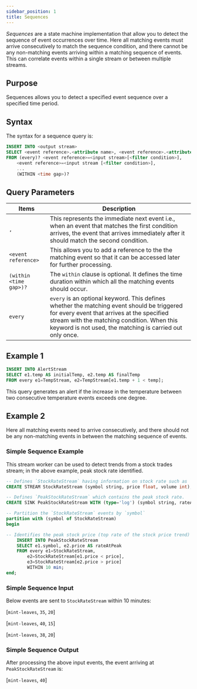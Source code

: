 ```yaml
---
sidebar_position: 1
title: Sequences
---
```


_Sequences_ are a state machine implementation that allow you to detect the sequence of event occurrences over time.
Here all matching events must arrive consecutively to match the sequence condition, and there cannot be any non-matching events arriving within a matching sequence of events. This can correlate events within a single stream or between multiple streams.

## Purpose

Sequences allows you to detect a specified event sequence over a specified time period.

## Syntax

The syntax for a sequence query is:

```sql
INSERT INTO <output stream>
SELECT <event reference>.<attribute name>, <event reference>.<attribute name>, ...
FROM (every)? <event reference>=<input stream>[<filter condition>],
    <event reference>=<input stream [<filter condition>],
    ...
    (WITHIN <time gap>)?     
```

## Query Parameters

| Items | Description |
|-------------------|-------------|
| `,` | This represents the immediate next event i.e., when an event that matches the first condition arrives, the event that arrives immediately after it should match the second condition. |
| `<event reference>` | This allows you to add a reference to the the matching event so that it can be accessed later for further processing. |
| `(within <time gap>)?` | The `within` clause is optional. It defines the time duration within which all the matching events should occur. |
| `every` | `every` is an optional keyword. This defines whether the matching event should be triggered for every event that arrives at the specified stream with the matching condition.  When this keyword is not used, the matching is carried out only once. |

## Example 1

```sql
INSERT INTO AlertStream
SELECT e1.temp AS initialTemp, e2.temp AS finalTemp
FROM every e1=TempStream, e2=TempStream[e1.temp + 1 < temp];
```

This query generates an alert if the increase in the temperature between two consecutive temperature events exceeds one degree.

## Example 2

Here all matching events need to arrive consecutively, and there should not be any non-matching events in between the matching sequence of events.

### Simple Sequence Example

This stream worker can be used to detect trends from a stock trades stream; in the above example, peak stock rate identified.

```sql
-- Defines `StockRateStream` having information on stock rate such as `symbol`, `price` and `volume`.
CREATE STREAM StockRateStream (symbol string, price float, volume int);

-- Defines `PeakStockRateStream` which contains the peak stock rate.
CREATE SINK PeakStockRateStream WITH (type='log') (symbol string, rateAtPeak float);

-- Partition the `StockRateStream` events by `symbol`
partition with (symbol of StockRateStream)
begin

-- Identifies the peak stock price (top rate of the stock price trend)
    INSERT INTO PeakStockRateStream
    SELECT e1.symbol, e2.price AS rateAtPeak
    FROM every e1=StockRateStream,
    	e2=StockRateStream[e1.price < price],
    	e3=StockRateStream[e2.price > price]
        WITHIN 10 min;
end;
```

### Simple Sequence Input

Below events are sent to `StockRateStream` within 10 minutes:

[`mint-leaves`, `35`, `20`]

[`mint-leaves`, `40`, `15`]

[`mint-leaves`, `38`, `20`]

### Simple Sequence Output

After processing the above input events, the event arriving at `PeakStockRateStream` is:

[`mint-leaves`, `40`]
